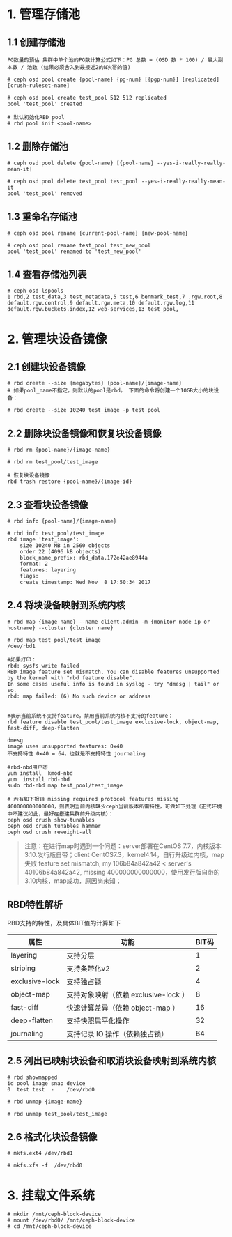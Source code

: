 # 1. 管理存储池
## 1.1  创建存储池
``
PG数量的预估
集群中单个池的PG数计算公式如下：PG 总数 = (OSD 数 * 100) / 最大副本数 / 池数 (结果必须舍入到最接近2的N次幂的值)
``

```shell
# ceph osd pool create {pool-name} {pg-num} [{pgp-num}] [replicated] [crush-ruleset-name]
 
# ceph osd pool create test_pool 512 512 replicated
pool 'test_pool' created

# 默认初始化RBD pool
# rbd pool init <pool-name>
```
## 1.2  删除存储池
```shell
# ceph osd pool delete {pool-name} [{pool-name} --yes-i-really-really-mean-it]
 
# ceph osd pool delete test_pool test_pool --yes-i-really-really-mean-it
pool 'test_pool' removed
```
## 1.3 重命名存储池
```shell
# ceph osd pool rename {current-pool-name} {new-pool-name}
 
# ceph osd pool rename test_pool test_new_pool
pool 'test_pool' renamed to 'test_new_pool'
```
## 1.4 查看存储池列表
```shell
# ceph osd lspools
1 rbd,2 test_data,3 test_metadata,5 test,6 benmark_test,7 .rgw.root,8 default.rgw.control,9 default.rgw.meta,10 default.rgw.log,11 default.rgw.buckets.index,12 web-services,13 test_pool,
```
# 2. 管理块设备镜像
## 2.1 创建块设备镜像
```shell
# rbd create --size {megabytes} {pool-name}/{image-name}
# 如果pool_name不指定，则默认的pool是rbd。 下面的命令将创建一个10GB大小的块设备：
 
# rbd create --size 10240 test_image -p test_pool
```
## 2.2 删除块设备镜像和恢复块设备镜像
```shell
# rbd rm {pool-name}/{image-name}
 
# rbd rm test_pool/test_image

# 恢复块设备镜像
rbd trash restore {pool-name}/{image-id}
```
## 2.3 查看块设备镜像
```shell
# rbd info {pool-name}/{image-name}
 
# rbd info test_pool/test_image
rbd image 'test_image':
    size 10240 MB in 2560 objects
    order 22 (4096 kB objects)
    block_name_prefix: rbd_data.172e42ae8944a
    format: 2
    features: layering
    flags:
    create_timestamp: Wed Nov  8 17:50:34 2017
```
## 2.4 将块设备映射到系统内核
```shell
# rbd map {image name} --name client.admin -m {monitor node ip or hostname} --cluster {cluster name}
 
# rbd map test_pool/test_image
/dev/rbd1
 
#如果打印：
rbd: sysfs write failed
RBD image feature set mismatch. You can disable features unsupported by the kernel with "rbd feature disable".
In some cases useful info is found in syslog - try "dmesg | tail" or so.
rbd: map failed: (6) No such device or address
 
 
#表示当前系统不支持feature，禁用当前系统内核不支持的feature：
rbd feature disable test_pool/test_image exclusive-lock, object-map, fast-diff, deep-flatten
 
dmesg
image uses unsupported features: 0x40
不支持特性 0x40 = 64，也就是不支持特性 journaling
 
#rbd-nbd用户态
yum install  kmod-nbd
yum  install rbd-nbd
sudo rbd-nbd map test_pool/test_image

# 若有如下报错 missing required protocol features missing 400000000000000，则表明当前内核缺少ceph当前版本所需特性，可做如下处理（正式环境中不建议如此，最好在搭建集群前升级内核）：
ceph osd crush show-tunables
ceph osd crush tunables hammer
ceph osd crush reweight-all
```

> 注意：在进行map时遇到一个问题：server部署在CentOS 7.7，内核版本3.10.发行版自带；client CentOS7.3，kernel4.14，自行升级过内核，map失败 feature set mismatch, my 106b84a842a42 < server's 40106b84a842a42, missing 400000000000000，使用发行版自带的3.10内核，map成功，原因尚未知；

## RBD特性解析

RBD支持的特性，及具体BIT值的计算如下

| 属性 | 功能 | BIT码 |
|---|---|---|
| layering | 支持分层 | 1 |
| striping | 支持条带化v2 | 2 |
| exclusive-lock | 支持独占锁 | 4 |
| object-map | 支持对象映射（依赖 exclusive-lock ） | 8 |
| fast-diff	| 快速计算差异（依赖 object-map ）| 16 |
| deep-flatten | 支持快照扁平化操作 | 32 |
| journaling | 支持记录 IO 操作（依赖独占锁）| 64 |


## 2.5  列出已映射块设备和取消块设备映射到系统内核
```shell
# rbd showmapped
id pool image snap device    
0  test test  -    /dev/rbd0 

# rbd unmap {image-name}
 
# rbd unmap test_pool/test_image
```
## 2.6 格式化块设备镜像
```shell
# mkfs.ext4 /dev/rbd1
 
# mkfs.xfs -f  /dev/nbd0
```
# 3. 挂载文件系统
```shell
# mkdir /mnt/ceph-block-device
# mount /dev/rbd0/ /mnt/ceph-block-device
# cd /mnt/ceph-block-device
```
